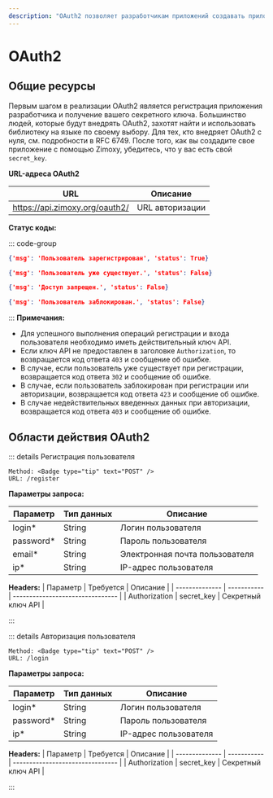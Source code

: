 ```yaml
---
description: "OAuth2 позволяет разработчикам приложений создавать приложения, использующие аутентификацию и данные из Zimoxy API."
---
```


# OAuth2

## Общие ресурсы

Первым шагом в реализации OAuth2 является регистрация приложения разработчика и получение вашего секретного ключа. Большинство людей, которые будут внедрять OAuth2, захотят найти и использовать библиотеку на языке по своему выбору. Для тех, кто внедряет OAuth2 с нуля, см. подробности в RFC 6749. После того, как вы создадите свое приложение с помощью Zimoxy, убедитесь, что у вас есть свой `secret_key`.

**URL-адреса OAuth2**

| URL                            | Описание        |
| ------------------------------ | --------------- |
| https://api.zimoxy.org/oauth2/ | URL авторизации |

**Статус коды:**

::: code-group

```json [200: OK]
{'msg': 'Пользователь зарегистрирован', 'status': True}
```

```json [302: Found]
{'msg': 'Пользователь уже существует.', 'status': False}
```

```json [403: Forbidden]
{'msg': 'Доступ запрещен.', 'status': False}
```

```json [423: Locked]
{'msg': 'Пользователь заблокирован.', 'status': False}
```

:::
**Примечания:**
- Для успешного выполнения операций регистрации и входа пользователя необходимо иметь действительный ключ API.
- Если ключ API не предоставлен в заголовке `Authorization`, то возвращается код ответа `403` и сообщение об ошибке.
- В случае, если пользователь уже существует при регистрации, возвращается код ответа `302` и сообщение об ошибке.
- В случае, если пользователь заблокирован при регистрации или авторизации, возвращается код ответа `423` и сообщение об ошибке.
- В случае недействительных введенных данных при авторизации, возвращается код ответа `403` и сообщение об ошибке.

## Области действия OAuth2

::: details Регистрация пользователя
```
Method: <Badge type="tip" text="POST" />
URL: /register
```

**Параметры запроса:**

| Параметр     | Тип данных | Описание                         |
| ------------ | ---------- | -------------------------------- |
| login*       | String     | Логин пользователя               |
| password*    | String     | Пароль пользователя              |
| email*       | String     | Электронная почта пользователя   |
| ip*          | String     | IP-адрес пользователя            |

**Headers:**
| Параметр       | Требуется   | Описание                         |
| -------------- | ----------- | -------------------------------- |
| Authorization  | secret_key  | Секретный ключ API               |

:::

::: details Авторизация пользователя
```
Method: <Badge type="tip" text="POST" />
URL: /login
```

**Параметры запроса:**

| Параметр     | Тип данных | Описание                         |
| ------------ | ---------- | -------------------------------- |
| login*       | String     | Логин пользователя               |
| password*    | String     | Пароль пользователя              |
| ip*          | String     | IP-адрес пользователя            |

**Headers:**
| Параметр       | Требуется   | Описание                         |
| -------------- | ----------- | -------------------------------- |
| Authorization  | secret_key  | Секретный ключ API               |

:::
